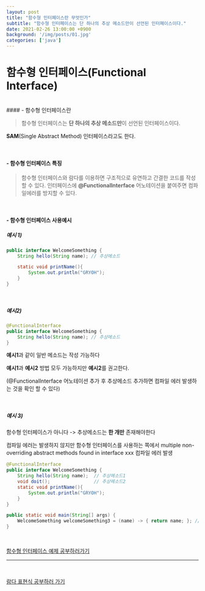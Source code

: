 ```yaml
---
layout: post
title: "함수형 인터페이스란 무엇인가"
subtitle: "함수형 인터페이스는 단 하나의 추상 메소드만이 선언된 인터페이스이다."
date: 2021-02-26 13:00:00 +0900
background: '/img/posts/01.jpg'
categories: ['java']
---
```


# 함수형 인터페이스(Functional Interface)
<br>
#### - 함수형 인터페이스란

> 함수형 인터페이스는 **단 하나의 추상 메소드만**이 선언된 인터페이스이다.

**SAM**(Single Abstract Method) 인터페이스라고도 한다.

<br>

#### - 함수형 인터페이스 특징

> 함수형 인터페이스와 람다를 이용하면 구조적으로 유연하고 간결한 코드를 작성할 수 있다.
> 인터페이스에 **@FunctionalInterface** 어노테이션을 붙여주면 컴파일에러를 방지할 수 있다.

<br>

#### - 함수형 인터페이스 사용예시
##### 예시 1)
~~~java
public interface WelcomeSomething {
    String hello(String name); // 추상메소드

    static void printName(){
        System.out.println("GRYOH");
    }
}
~~~
<br>

##### 예시2)
~~~java
@FunctionalInterface
public interface WelcomeSomething {
    String hello(String name); // 추상메소드
}
~~~

**예시1**과 같이 일반 메소드는 작성 가능하다

**예시1**과 **예시2** 방법 모두 가능하지만 **예시2**를 권고한다.

(@FunctionalInterface 어노테이션 추가 후 추상메소드 추가하면 컴파일 에러 발생하는 것을 확인 할 수 있다)
 
<br>

##### 예시 3) 
함수형 인터페이스가 아니다 -> 추상메소드는 **한 개만** 존재해야한다

컴파일 에러는 발생하지 않지만 함수형 인터페이스를 사용하는 쪽에서 multiple non-overriding abstract methods found in interface xxx 컴파일 에러 발생 
~~~java
@FunctionalInterface
public interface WelcomeSomething {
    String hello(String name);  // 추상메소드1
    void doit();	            // 추상메소드2
    static void printName(){
        System.out.println("GRYOH");
    }
}
~~~
~~~java
public static void main(String[] args) {
    WelcomeSomething welcomeSomething3 = (name) -> { return name; }; //컴파일 에러
}
~~~

<br>

[함수형 인터페이스 예제 공부하러가기](/java/java8/2020/03/03/java8_04.html)

---

<br>

[람다 표현식 공부하러 가기](/java/java8/2020/02/26/java8_03.html)